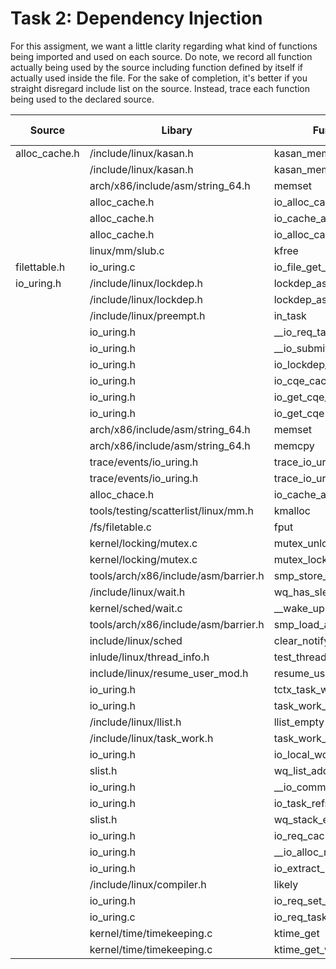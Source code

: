 # Task 2: Dependency Injection
For this assigment, we want a little clarity regarding what kind of functions being imported and used on each source. Do note, we record all function actually being used by the source including function defined by itself if actually used inside the file. For the sake of completion, it's better if you straight disregard include list on the source. Instead, trace each function being used to the declared source.

| Source        | Libary                               | Function utilized               | Time Used |
| ------------- | ------------------------------------ | ------------------------------- | --------- |
| alloc_cache.h | /include/linux/kasan.h               | kasan_mempool_unpoison_object   | 1         |
|               | /include/linux/kasan.h               | kasan_mempool_posion_object     | 1         |
|               | arch/x86/include/asm/string_64.h     | memset                          | 1         |
|               | alloc_cache.h                        | io_alloc_cache_get              | 1         |
|               | alloc_cache.h                        | io_cache_alloc_new              | 1         |
|               | alloc_cache.h                        | io_alloc_cache_put              | 1         |
|               | linux/mm/slub.c                      | kfree                           | 1         |
| filettable.h  | io_uring.c                           | io_file_get_flags               | 1         |
| io_uring.h    | /include/linux/lockdep.h             | lockdep_assert                  | 2         |
|               | /include/linux/lockdep.h             | lockdep_assert_held             | 7         |
|               | /include/linux/preempt.h             | in_task                         | 1         |
|               | io_uring.h                           | __io_req_task_work_add          | 2         |
|               | io_uring.h                           | __io_submit_flush_completions   | 1         |
|               | io_uring.h                           | io_lockdep_assert_cq_locked     | 1         |
|               | io_uring.h                           | io_cqe_cache_refill             | 1         |
|               | io_uring.h                           | io_get_cqe_overflow             | 1         |
|               | io_uring.h                           | io_get_cqe                      | 1         |
|               | arch/x86/include/asm/string_64.h     | memset                          | 1         |
|               | arch/x86/include/asm/string_64.h     | memcpy                          | 2         |
|               | trace/events/io_uring.h              | trace_io_uring_complete_enabled | 1         |
|               | trace/events/io_uring.h              | trace_io_uring_complete         | 1         |
|               | alloc_chace.h                        | io_cache_alloc                  | 1         |
|               | tools/testing/scatterlist/linux/mm.h | kmalloc                         | 1         |
|               | /fs/filetable.c                      | fput                            | 1         |
|               | kernel/locking/mutex.c               | mutex_unlock                    | 1         |
|               | kernel/locking/mutex.c               | mutex_lock                      | 1         |
|               | tools/arch/x86/include/asm/barrier.h | smp_store_release               | 1         |
|               | /include/linux/wait.h                | wq_has_sleeper                  | 2         |
|               | kernel/sched/wait.c                  | __wake_up                       | 2         |
|               | tools/arch/x86/include/asm/barrier.h | smp_load_acquire                | 1         |
|               | include/linux/sched                  | clear_notify_signal             | 1         |
|               | inlude/linux/thread_info.h           | test_thread_flag                | 2         |
|               | include/linux/resume_user_mod.h      | resume_user_mode_work           | 1         |
|               | io_uring.h                           | tctx_task_work_run              | 1         |
|               | io_uring.h                           | task_work_run                   | 1         |
|               | /include/linux/llist.h               | llist_empty                     | 2         |
|               | /include/linux/task_work.h           | task_work_pending               | 2         |
|               | io_uring.h                           | io_local_work_pending           | 2         |
|               | slist.h                              | wq_list_add_tail                | 1         |
|               | io_uring.h                           | __io_commit_cqring_flush        | 1         |
|               | io_uring.h                           | io_task_refs_refill             | 1         |
|               | slist.h                              | wq_stack_extract                | 1         |
|               | io_uring.h                           | io_req_cache_empty              | 1         |
|               | io_uring.h                           | __io_alloc_req_refill           | 1         |
|               | io_uring.h                           | io_extract_req                  | 1         |
|               | /include/linux/compiler.h            | likely                          | 2         |
|               | io_uring.h                           | io_req_set_res                  | 1         |
|               | io_uring.c                           | io_req_task_complete            | 1         |
|               | kernel/time/timekeeping.c            | ktime_get                       | 1         |
|               | kernel/time/timekeeping.c            | ktime_get_with_offset           | 1         |
